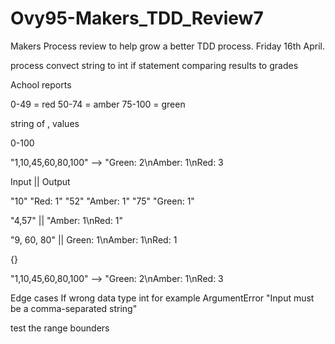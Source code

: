 # Ovy95-Makers_TDD_Review7

Makers Process review to help grow a better TDD process.
Friday 16th April.

process 
convect string to int 
if statement comparing results to grades 



Achool reports

0-49 = red 
50-74 = amber 
75-100 = green

string of , values 
 
0-100 

"1,10,45,60,80,100" --> "Green: 2\nAmber: 1\nRed: 3

Input || Output 
<!-- First tests  -->
"10"       "Red: 1"
"52"      "Amber: 1"
"75"      "Green: 1"

<!-- 2nd tests -->
"4,57"  || "Amber: 1\nRed: 1"

<!-- 3rd tests  -->
"9, 60, 80"  || Green: 1\nAmber: 1\nRed: 1

{}

"1,10,45,60,80,100" --> "Green: 2\nAmber: 1\nRed: 3


Edge cases 
If wrong data type int for example 
ArgumentError "Input must be a comma-separated string"

test the range bounders